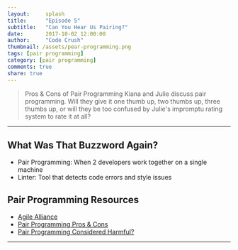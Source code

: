 ```yaml
---
layout:     splash
title:      "Episode 5"
subtitle:   "Can You Hear Us Pairing?"
date:       2017-10-02 12:00:00
author:     "Code Crush"
thumbnail: /assets/pear-programming.png
tags: [pair programming]
category: [pair programming]
comments: true
share: true
---
```

>Pros & Cons of Pair Programming
Kiana and Julie discuss pair programming. Will they give it one thumb up, two thumbs up, three thumbs up, or will they be too confused by Julie's impromptu rating system to rate it at all?

---
## What Was That Buzzword Again?
* Pair Programming: When 2 developers work together on a single machine
* Linter: Tool that detects code errors and style issues


## Pair Programming Resources

* [Agile Alliance](https://elixir-lang.org/)
* [Pair Programming Pros
  & Cons](http://www.johng.co.uk/2010/07/04/pair-programming-pros-and-cons/)
* [Pair Programming Considered
  Harmful?](https://techcrunch.com/2012/03/03/pair-programming-considered-harmful/)

___
